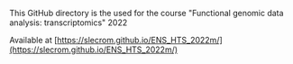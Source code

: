This GitHub directory is the used for the course "Functional genomic data analysis: transcriptomics" 2022

Available at [https://slecrom.github.io/ENS_HTS_2022m/](https://slecrom.github.io/ENS_HTS_2022m/)
